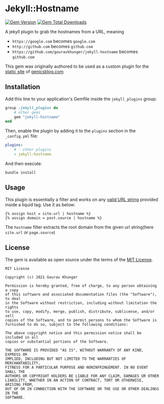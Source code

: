 # Jekyll::Hostname

[![Gem Version](https://img.shields.io/gem/v/jekyll-hostname)][ruby-gems]
[![Gem Total Downloads](https://img.shields.io/gem/dt/jekyll-hostname)][ruby-gems]

[ruby-gems]: https://rubygems.org/gems/jekyll-hostname

A jekyll plugin to grab the hostnames from a URL, meaning

- `https://google.com` becomes `google.com`
- `http://github.com` becomes `github.com`
- `https://github.com/gouravkhunger/jekyll-hostname` becomes `github.com`

This gem was originally authored to be used as a custom plugin for the [static site](https://github.com/genicsblog/genicsblog.github.io) of [genicsblog.com](https://genicsblog.com)

## Installation

Add this line to your application's Gemfile inside the `jekyll_plugins` group:

```ruby
group :jekyll_plugins do
    # other gems
    gem "jekyll-hostname"
end
```

Then, enable the plugin by adding it to the `plugins` section in the `_config.yml` file:

```yaml
plugins:
    # - other plugins
    - jekyll-hostname
```

And then execute:

```shell
bundle install
```

## Usage

This plugin is essentially a filter and works on any [valid URL string](https://en.wikipedia.org/wiki/URL#Syntax) provided inside a liquid tag. Use it as below:

```liquid
{% assign host = site.url | hostname %}
{% assign domain = post.source | hostname %}
```

The `hostname` filter extracts the root domain from the given url string(here `site.url` or `page.source`)

## License

The gem is available as open source under the terms of the [MIT License](https://opensource.org/licenses/MIT).

```
MIT License

Copyright (c) 2021 Gourav Khunger

Permission is hereby granted, free of charge, to any person obtaining a copy
of this software and associated documentation files (the "Software"), to deal
in the Software without restriction, including without limitation the rights
to use, copy, modify, merge, publish, distribute, sublicense, and/or sell
copies of the Software, and to permit persons to whom the Software is
furnished to do so, subject to the following conditions:

The above copyright notice and this permission notice shall be included in all
copies or substantial portions of the Software.

THE SOFTWARE IS PROVIDED "AS IS", WITHOUT WARRANTY OF ANY KIND, EXPRESS OR
IMPLIED, INCLUDING BUT NOT LIMITED TO THE WARRANTIES OF MERCHANTABILITY,
FITNESS FOR A PARTICULAR PURPOSE AND NONINFRINGEMENT. IN NO EVENT SHALL THE
AUTHORS OR COPYRIGHT HOLDERS BE LIABLE FOR ANY CLAIM, DAMAGES OR OTHER
LIABILITY, WHETHER IN AN ACTION OF CONTRACT, TORT OR OTHERWISE, ARISING FROM,
OUT OF OR IN CONNECTION WITH THE SOFTWARE OR THE USE OR OTHER DEALINGS IN THE
SOFTWARE.
```
